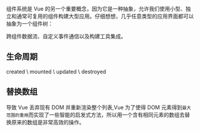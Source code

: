 组件系统是 Vue 的另一个重要概念，因为它是一种抽象，允许我们使用小型、独立和通常可复用的组件构建大型应用。仔细想想，几乎任意类型的应用界面都可以抽象为一个组件树：

跨组件数据流、自定义事件通信以及构建工具集成。

## 生命周期
created \ mounted \ updated \ destroyed

## 替换数组
导致 Vue 丢弃现有 DOM 并重新渲染整个列表,Vue 为了使得 DOM 元素得到`最大范围的重用`而实现了一些智能的启发式方法，所以用一个含有相同元素的数组去替换原来的数组是非常高效的操作。